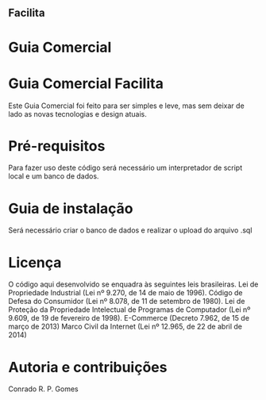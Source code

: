 ## Facilita
# Guia Comercial

# Guia Comercial Facilita <br />
Este Guia Comercial foi feito para ser simples e leve, mas sem deixar de lado as novas tecnologias e design atuais.

# Pré-requisitos <br />
Para fazer uso deste código será necessário um interpretador de script local e um banco de dados.

# Guia de instalação <br />
Será necessário criar o banco de dados e realizar o upload do arquivo .sql

# Licença <br />
O código aqui desenvolvido se enquadra às  seguintes leis brasileiras.
Lei de Propriedade Industrial (Lei nº 9.270, de 14 de maio de 1996).
Código de Defesa do Consumidor (Lei nº 8.078, de 11 de setembro de 1980).
Lei de Proteção da Propriedade Intelectual de Programas de Computador (Lei nº 9.609, de 19 de fevereiro de 1998).
E-Commerce (Decreto 7.962, de 15 de março de 2013)
Marco Civil da Internet (Lei nº 12.965, de 22 de abril de 2014)


# Autoria e contribuições <br />
Conrado R. P. Gomes
